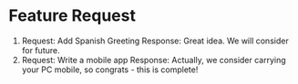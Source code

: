 # Feature Request
1) Request: Add Spanish Greeting
   Response: Great idea.  We will consider for future.
2) Request: Write a mobile app
   Response: Actually, we consider carrying your PC mobile, so congrats - this is complete!



